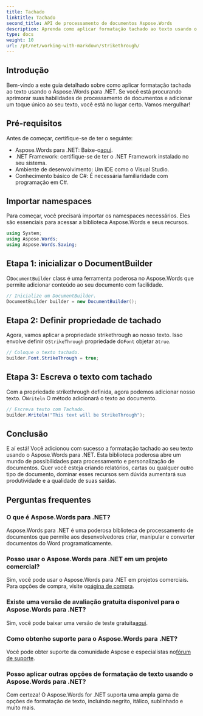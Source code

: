 ```yaml
---
title: Tachado
linktitle: Tachado
second_title: API de processamento de documentos Aspose.Words
description: Aprenda como aplicar formatação tachado ao texto usando o Aspose.Words para .NET com nosso guia passo a passo. Melhore suas habilidades de processamento de documentos.
type: docs
weight: 10
url: /pt/net/working-with-markdown/strikethrough/
---
```

## Introdução

Bem-vindo a este guia detalhado sobre como aplicar formatação tachada ao texto usando o Aspose.Words para .NET. Se você está procurando aprimorar suas habilidades de processamento de documentos e adicionar um toque único ao seu texto, você está no lugar certo. Vamos mergulhar!

## Pré-requisitos

Antes de começar, certifique-se de ter o seguinte:

-  Aspose.Words para .NET: Baixe-o[aqui](https://releases.aspose.com/words/net/).
- .NET Framework: certifique-se de ter o .NET Framework instalado no seu sistema.
- Ambiente de desenvolvimento: Um IDE como o Visual Studio.
- Conhecimento básico de C#: É necessária familiaridade com programação em C#.

## Importar namespaces

Para começar, você precisará importar os namespaces necessários. Eles são essenciais para acessar a biblioteca Aspose.Words e seus recursos.

```csharp
using System;
using Aspose.Words;
using Aspose.Words.Saving;
```

## Etapa 1: inicializar o DocumentBuilder

 O`DocumentBuilder` class é uma ferramenta poderosa no Aspose.Words que permite adicionar conteúdo ao seu documento com facilidade.

```csharp
// Inicialize um DocumentBuilder.
DocumentBuilder builder = new DocumentBuilder();
```

## Etapa 2: Definir propriedade de tachado

Agora, vamos aplicar a propriedade strikethrough ao nosso texto. Isso envolve definir o`StrikeThrough` propriedade do`Font` objetar a`true`.

```csharp
// Coloque o texto tachado.
builder.Font.StrikeThrough = true;
```

## Etapa 3: Escreva o texto com tachado

 Com a propriedade strikethrough definida, agora podemos adicionar nosso texto. O`Writeln` O método adicionará o texto ao documento.

```csharp
// Escreva texto com Tachado.
builder.Writeln("This text will be StrikeThrough");
```

## Conclusão

E aí está! Você adicionou com sucesso a formatação tachado ao seu texto usando o Aspose.Words para .NET. Esta biblioteca poderosa abre um mundo de possibilidades para processamento e personalização de documentos. Quer você esteja criando relatórios, cartas ou qualquer outro tipo de documento, dominar esses recursos sem dúvida aumentará sua produtividade e a qualidade de suas saídas.

## Perguntas frequentes

### O que é Aspose.Words para .NET?
Aspose.Words para .NET é uma poderosa biblioteca de processamento de documentos que permite aos desenvolvedores criar, manipular e converter documentos do Word programaticamente.

### Posso usar o Aspose.Words para .NET em um projeto comercial?
 Sim, você pode usar o Aspose.Words para .NET em projetos comerciais. Para opções de compra, visite o[página de compra](https://purchase.aspose.com/buy).

### Existe uma versão de avaliação gratuita disponível para o Aspose.Words para .NET?
 Sim, você pode baixar uma versão de teste gratuita[aqui](https://releases.aspose.com/).

### Como obtenho suporte para o Aspose.Words para .NET?
Você pode obter suporte da comunidade Aspose e especialistas no[fórum de suporte](https://forum.aspose.com/c/words/8).

### Posso aplicar outras opções de formatação de texto usando o Aspose.Words para .NET?
Com certeza! O Aspose.Words for .NET suporta uma ampla gama de opções de formatação de texto, incluindo negrito, itálico, sublinhado e muito mais.